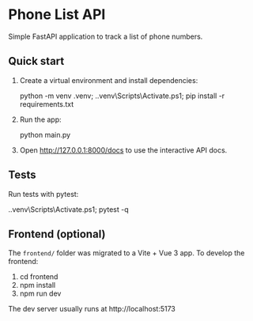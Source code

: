 Phone List API
================

Simple FastAPI application to track a list of phone numbers.

Quick start
-----------

1. Create a virtual environment and install dependencies:

   python -m venv .venv; .\.venv\Scripts\Activate.ps1; pip install -r requirements.txt

2. Run the app:

   python main.py

3. Open http://127.0.0.1:8000/docs to use the interactive API docs.

Tests
-----

Run tests with pytest:

   .\.venv\Scripts\Activate.ps1; pytest -q

Frontend (optional)
-------------------

The `frontend/` folder was migrated to a Vite + Vue 3 app. To develop the frontend:

1. cd frontend
2. npm install
3. npm run dev

The dev server usually runs at http://localhost:5173
